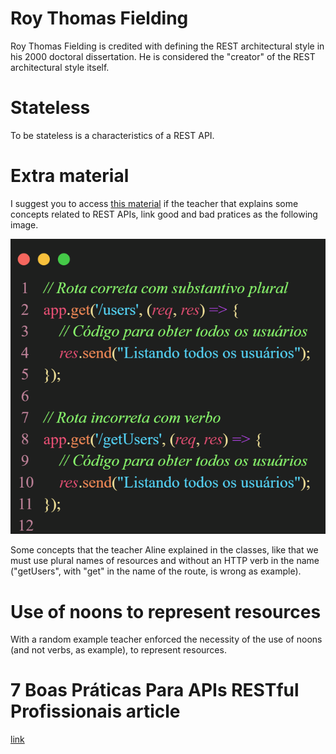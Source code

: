 # Roy Thomas Fielding

Roy Thomas Fielding is credited with defining the REST architectural style in his 2000 doctoral dissertation. He is considered the "creator" of the REST architectural style itself.


# Stateless

To be stateless is a characteristics of a REST API.


# Extra material

I suggest you to access [this material](https://aline-antunes.gitbook.io/boas-praticas-para-apis-restful) if the teacher that explains some concepts related to REST APIs, link good and bad pratices as the following image.

![naming example of good and bad pratice](images/naming-example-of-good-and-bad-pratice.png)

Some concepts that the teacher Aline explained in the classes, like that we must use plural names of resources and without an HTTP verb in the name ("getUsers", with "get" in the name of the route, is wrong as example).


# Use of noons to represent resources

With a random example teacher enforced the necessity of the use of noons (and not verbs, as example), to represent resources.


# 7 Boas Práticas Para APIs RESTful Profissionais article

[link](https://www.dio.me/articles/7-boas-praticas-para-apis-restful-profissionais)